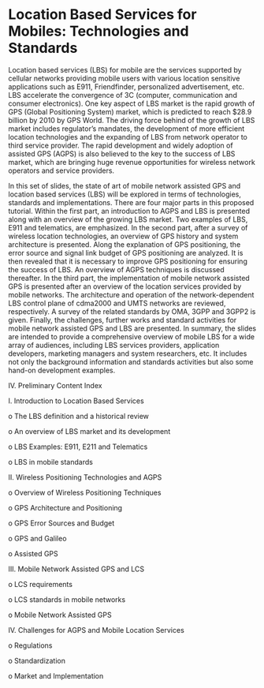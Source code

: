 # Location Based Services for Mobiles: Technologies and Standards

Location based services (LBS) for mobile are the services supported by cellular networks providing mobile users with various location sensitive applications such as E911, Friendfinder, personalized advertisement, etc. LBS accelerate the convergence of 3C (computer, communication and consumer electronics). One key aspect of LBS market is the rapid growth of GPS (Global Positioning System) market, which is predicted to reach $28.9 billion by 2010 by GPS World. The driving force behind of the growth of LBS market includes regulator’s mandates, the development of more efficient location technologies and the expanding of LBS from network operator to third service provider. The rapid development and widely adoption of assisted GPS (AGPS) is also believed to the key to the success of LBS market, which are bringing huge revenue opportunities for wireless network operators and service providers.

In this set of slides, the state of art of mobile network assisted GPS and location based services (LBS) will be explored in terms of technologies, standards and implementations. There are four major parts in this proposed tutorial. Within the first part, an introduction to AGPS and LBS is presented along with an overview of the growing LBS market. Two examples of LBS, E911 and telematics, are emphasized. In the second part, after a survey of wireless location technologies, an overview of GPS history and system architecture is presented. Along the explanation of GPS positioning, the error source and signal link budget of GPS positioning are analyzed. It is then revealed that it is necessary to improve GPS positioning for ensuring the success of LBS.  An overview of AGPS techniques is discussed thereafter. In the third part, the implementation of mobile network assisted GPS is presented after an overview of the location services provided by mobile networks. The architecture and operation of the network-dependent LBS control plane of cdma2000 and UMTS networks are reviewed, respectively. A survey of the related standards by OMA, 3GPP and 3GPP2 is given. Finally, the challenges, further works and standard activities for mobile network assisted GPS and LBS are presented.
In summary, the slides are intended to provide a comprehensive overview of mobile LBS for a wide array of audiences, including LBS services providers, application developers, marketing managers and system researchers, etc. It includes not only the background information and standards activities but also some hand-on development examples.


IV.	Preliminary Content Index 

I.	Introduction to Location Based Services

  o	The LBS definition and a historical review

  o	An overview of LBS market and its development

  o	LBS Examples: E911, E211 and Telematics

  o	LBS in mobile standards

II.	Wireless Positioning Technologies and AGPS

  o	Overview of  Wireless Positioning Techniques

  o	GPS Architecture and Positioning

  o	GPS Error Sources and Budget 

  o	GPS and Galileo

  o	Assisted GPS

III.	Mobile Network Assisted GPS and LCS

  o	LCS requirements

  o	LCS standards in mobile networks

  o	Mobile Network Assisted GPS

IV.	Challenges for AGPS and Mobile Location Services

  o	Regulations

  o	Standardization

  o	Market and Implementation

